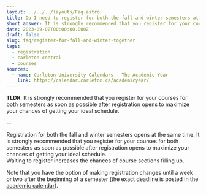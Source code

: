 ```yaml
---
layout: ../../../layouts/Faq.astro
title: Do I need to register for both the fall and winter semesters at the same time?
short_answer: It is strongly recommended that you register for your courses for both semesters as soon as possible after registration opens to maximize your chances of getting your ideal schedule.
date: 2023-09-02T00:00:00.000Z
draft: false
slug: faq/register-for-fall-and-winter-together
tags:
  - registration
  - carleton-central
  - courses
sources:
  - name: Carleton University Calendars - The Academic Year
    link: https://calendar.carleton.ca/academicyear/
---
```


**TLDR**: It is strongly recommended that you register for your courses for both semesters as soon as possible after registration opens to maximize your chances of getting your ideal schedule.

--

Registration for both the fall and winter semesters opens at the same time. It is strongly recommended that you register for your courses for both semesters as soon as possible after registration opens to maximize your chances of getting your ideal schedule.<br>
Waiting to register increases the chances of course sections filling up. 

Note that you have the option of making registration changes until a week or two after the beginning of a semester (the exact deadline is posted in the [academic calendar](https://calendar.carleton.ca/academicyear/)). 
